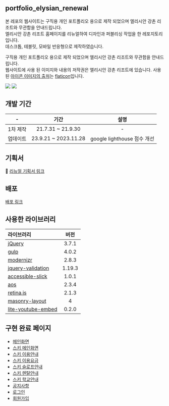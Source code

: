 ## portfolio_elysian_renewal

본 레포의 웹사이트는 구직용 개인 포트폴리오 용으로 제작 되었으며 엘리시안 강촌 리조트와 무관함을 안내드립니다.<br />
엘리시안 강촌 리조트 홈페이지를 리뉴얼하여 디자인과 퍼블리싱 작업을 한 레포지토리 입니다.\
데스크톱, 테블릿, 모바일 반응형으로 제작하였습니다.

구직용 개인 포트폴리오 용으로 제작 되었으며 엘리시안 강촌 리조트와 무관함을 안내드립니다.\
웹사이트에 사용 된 이미지와 내용의 저작권은 엘리시안 강촌 리조트에 있습니다. 사용된 [아이콘 이미지의 출처](https://heosuyeon.github.io/portfolio_elysian_renewal/icons.html)는 [flaticon](https://www.flaticon.com/kr/)입니다.

<p style="display=flex">
  <img src="https://img.shields.io/badge/jQuery%20-v3.7.1%20-0769AD?style=flat-square" />
  <img src="https://img.shields.io/badge/gulp%20-v4.0.2%20-CF4647?style=flat-square" />
</p>

## 개발 기간
|-|기간|설명|
|------|:---:|:---:|
|1차 제작|21.7.31 ~ 21.9.30|-|
|업데이트|23.9.21 ~ 2023.11.28|google lighthouse 점수 개선|

## 기획서 
📄 [리뉴얼 기획서 링크](https://docs.google.com/presentation/d/1W7v398RmHak21sN9pjIv24W2uwPiC1L7/edit?usp=sharing&ouid=100456759543079574210&rtpof=true&sd=true)

## 배포
[배포 링크](https://heosuyeon.github.io/portfolio_elysian_renewal/)

## 사용한 라이브러리  
|라이브러리|버전|
|:----|:---:|
|[jQuery](https://jquery.com/)|3.7.1|
|[gulp](https://gulpjs.com/)|4.0.2|
|[modernizr](https://modernizr.com/)|2.8.3|
|[jquery-validation](https://jqueryvalidation.org/)|1.19.3|
|[accessible-slick](https://accessible360.github.io/accessible-slick/)|1.0.1|
|[aos](https://michalsnik.github.io/aos/)|2.3.4|
|[retina.js](https://imulus.github.io/retinajs/)|2.1.3|
|[masonry-layout](https://masonry.desandro.com/layout)|4|
|[lite-youtube-embed](https://github.com/paulirish/lite-youtube-embed)|0.2.0|

## 구현 완료 페이지
* [메인화면](https://heosuyeon.github.io/portfolio_elysian_renewal/)
* [스키 메인화면](https://heosuyeon.github.io/portfolio_elysian_renewal/ski.html)
* [스키 이용안내](https://heosuyeon.github.io/portfolio_elysian_renewal/ski_info.html)
* [스키 이용요금](https://heosuyeon.github.io/portfolio_elysian_renewal/ski_price.html)
* [스키 슬로프안내](https://heosuyeon.github.io/portfolio_elysian_renewal/ski_slope.html)
* [스키 렌탈안내](https://heosuyeon.github.io/portfolio_elysian_renewal/ski_rental.html) 
* [스키 학교안내](https://heosuyeon.github.io/portfolio_elysian_renewal/ski_school.html)
* [공지사항](https://heosuyeon.github.io/portfolio_elysian_renewal/news.html)
* [로그인](https://heosuyeon.github.io/portfolio_elysian_renewal/signin.html)
* [회원가입](https://heosuyeon.github.io/portfolio_elysian_renewal/signup.html)
